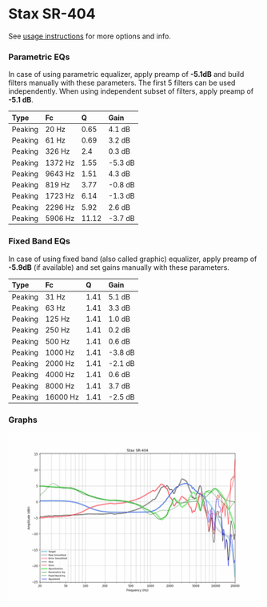 # Stax SR-404
See [usage instructions](https://github.com/jaakkopasanen/AutoEq#usage) for more options and info.

### Parametric EQs
In case of using parametric equalizer, apply preamp of **-5.1dB** and build filters manually
with these parameters. The first 5 filters can be used independently.
When using independent subset of filters, apply preamp of **-5.1 dB**.

| Type    | Fc      |     Q | Gain    |
|:--------|:--------|:------|:--------|
| Peaking | 20 Hz   |  0.65 | 4.1 dB  |
| Peaking | 61 Hz   |  0.69 | 3.2 dB  |
| Peaking | 326 Hz  |  2.4  | 0.3 dB  |
| Peaking | 1372 Hz |  1.55 | -5.3 dB |
| Peaking | 9643 Hz |  1.51 | 4.3 dB  |
| Peaking | 819 Hz  |  3.77 | -0.8 dB |
| Peaking | 1723 Hz |  6.14 | -1.3 dB |
| Peaking | 2296 Hz |  5.92 | 2.6 dB  |
| Peaking | 5906 Hz | 11.12 | -3.7 dB |

### Fixed Band EQs
In case of using fixed band (also called graphic) equalizer, apply preamp of **-5.9dB**
(if available) and set gains manually with these parameters.

| Type    | Fc       |    Q | Gain    |
|:--------|:---------|:-----|:--------|
| Peaking | 31 Hz    | 1.41 | 5.1 dB  |
| Peaking | 63 Hz    | 1.41 | 3.3 dB  |
| Peaking | 125 Hz   | 1.41 | 1.0 dB  |
| Peaking | 250 Hz   | 1.41 | 0.2 dB  |
| Peaking | 500 Hz   | 1.41 | 0.6 dB  |
| Peaking | 1000 Hz  | 1.41 | -3.8 dB |
| Peaking | 2000 Hz  | 1.41 | -2.1 dB |
| Peaking | 4000 Hz  | 1.41 | 0.6 dB  |
| Peaking | 8000 Hz  | 1.41 | 3.7 dB  |
| Peaking | 16000 Hz | 1.41 | -2.5 dB |

### Graphs
![](./Stax%20SR-404.png)